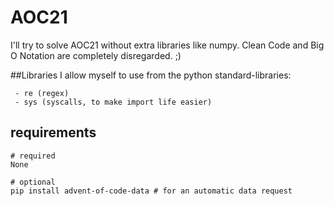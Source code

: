# AOC21
I'll try to solve AOC21 without extra libraries like numpy.
Clean Code and Big O Notation are completely disregarded. ;)

##Libraries I allow myself to use from the python standard-libraries:
```
 - re (regex)
 - sys (syscalls, to make import life easier)
```

## requirements
```
# required
None

# optional
pip install advent-of-code-data # for an automatic data request
```
